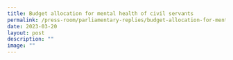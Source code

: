 ```yaml
---
title: Budget allocation for mental health of civil servants
permalink: /press-room/parliamentary-replies/budget-allocation-for-mental-health-of-civil-servants/
date: 2023-03-20
layout: post
description: ""
image: ""
---
```

